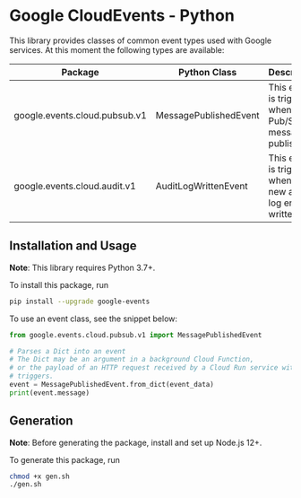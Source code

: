 # Google CloudEvents - Python

This library provides classes of common event types used with Google services.
At this moment the following types are available:

| Package | Python Class | Description |
| ------------- | ------------- | ------------- |
| google.events.cloud.pubsub.v1 | MessagePublishedEvent | This event is triggered when a Pub/Sub message is published. |
| google.events.cloud.audit.v1 | AuditLogWrittenEvent | This event is triggered when a new audit log entry is written. |

## Installation and Usage

**Note**: This library requires Python 3.7+.

To install this package, run

``` sh
pip install --upgrade google-events
```

To use an event class, see the snippet below:

``` python
from google.events.cloud.pubsub.v1 import MessagePublishedEvent

# Parses a Dict into an event
# The Dict may be an argument in a background Cloud Function,
# or the payload of an HTTP request received by a Cloud Run service with event
# triggers.
event = MessagePublishedEvent.from_dict(event_data)
print(event.message)
```

## Generation

**Note**: Before generating the package, install and set up Node.js 12+.

To generate this package, run

``` sh
chmod +x gen.sh
./gen.sh
```
